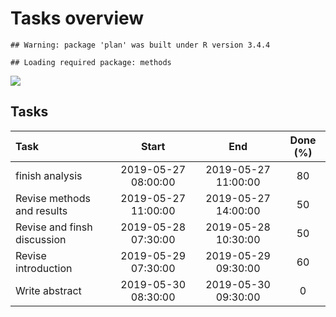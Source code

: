Tasks overview
==============

    ## Warning: package 'plan' was built under R version 3.4.4

    ## Loading required package: methods

![](README_files/figure-markdown_strict/unnamed-chunk-2-1.png)

Tasks
-----

<table>
<thead>
<tr class="header">
<th align="left">Task</th>
<th align="center">Start</th>
<th align="center">End</th>
<th align="center">Done (%)</th>
</tr>
</thead>
<tbody>
<tr class="odd">
<td align="left">finish analysis</td>
<td align="center">2019-05-27 08:00:00</td>
<td align="center">2019-05-27 11:00:00</td>
<td align="center">80</td>
</tr>
<tr class="even">
<td align="left">Revise methods and results</td>
<td align="center">2019-05-27 11:00:00</td>
<td align="center">2019-05-27 14:00:00</td>
<td align="center">50</td>
</tr>
<tr class="odd">
<td align="left">Revise and finsh discussion</td>
<td align="center">2019-05-28 07:30:00</td>
<td align="center">2019-05-28 10:30:00</td>
<td align="center">50</td>
</tr>
<tr class="even">
<td align="left">Revise introduction</td>
<td align="center">2019-05-29 07:30:00</td>
<td align="center">2019-05-29 09:30:00</td>
<td align="center">60</td>
</tr>
<tr class="odd">
<td align="left">Write abstract</td>
<td align="center">2019-05-30 08:30:00</td>
<td align="center">2019-05-30 09:30:00</td>
<td align="center">0</td>
</tr>
</tbody>
</table>
